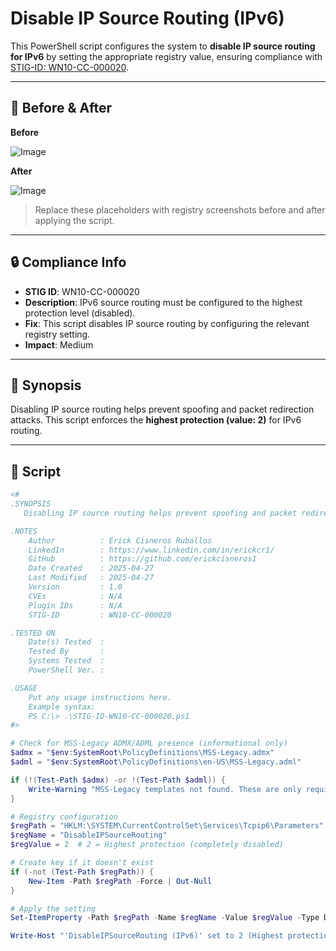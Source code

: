 # Disable IP Source Routing (IPv6)

This PowerShell script configures the system to **disable IP source routing for IPv6** by setting the appropriate registry value, ensuring compliance with [STIG-ID: WN10-CC-000020](https://www.tenable.com/audits/items/DISA_STIG_Windows_10_v2r8.audit:8a9f4554f9e8f0402562c9698d6d54e9).

---

## 📸 Before & After

**Before**

![Image](https://github.com/user-attachments/assets/54785d4d-c9a0-4328-a3e4-9071115f9bf0)

**After**

![Image](https://github.com/user-attachments/assets/5bed960b-74b2-44b6-807a-d354d4d9e6fb)

> Replace these placeholders with registry screenshots before and after applying the script.

---

## 🔒 Compliance Info

- **STIG ID**: WN10-CC-000020  
- **Description**: IPv6 source routing must be configured to the highest protection level (disabled).  
- **Fix**: This script disables IP source routing by configuring the relevant registry setting.  
- **Impact**: Medium

---

## 🧠 Synopsis

Disabling IP source routing helps prevent spoofing and packet redirection attacks. This script enforces the **highest protection (value: 2)** for IPv6 routing.

---

## 📜 Script

```powershell
<#
.SYNOPSIS
   Disabling IP source routing helps prevent spoofing and packet redirection attacks. This script enforces the **highest protection (value: 2)** for IPv6 routing.

.NOTES
    Author          : Erick Cisneros Ruballos
    LinkedIn        : https://www.linkedin.com/in/erickcr1/
    GitHub          : https://github.com/erickcisneros1
    Date Created    : 2025-04-27
    Last Modified   : 2025-04-27
    Version         : 1.0
    CVEs            : N/A
    Plugin IDs      : N/A
    STIG-ID         : WN10-CC-000020

.TESTED ON
    Date(s) Tested  : 
    Tested By       : 
    Systems Tested  : 
    PowerShell Ver. : 

.USAGE
    Put any usage instructions here.
    Example syntax:
    PS C:\> .\STIG-ID-WN10-CC-000020.ps1 
#>

# Check for MSS-Legacy ADMX/ADML presence (informational only)
$admx = "$env:SystemRoot\PolicyDefinitions\MSS-Legacy.admx"
$adml = "$env:SystemRoot\PolicyDefinitions\en-US\MSS-Legacy.adml"

if (!(Test-Path $admx) -or !(Test-Path $adml)) {
    Write-Warning "MSS-Legacy templates not found. These are only required for GPO UI visibility, not for registry-based enforcement."
}

# Registry configuration
$regPath = "HKLM:\SYSTEM\CurrentControlSet\Services\Tcpip6\Parameters"
$regName = "DisableIPSourceRouting"
$regValue = 2  # 2 = Highest protection (completely disabled)

# Create key if it doesn't exist
if (-not (Test-Path $regPath)) {
    New-Item -Path $regPath -Force | Out-Null
}

# Apply the setting
Set-ItemProperty -Path $regPath -Name $regName -Value $regValue -Type DWord

Write-Host "'DisableIPSourceRouting (IPv6)' set to 2 (Highest protection) as per STIG requirements."
